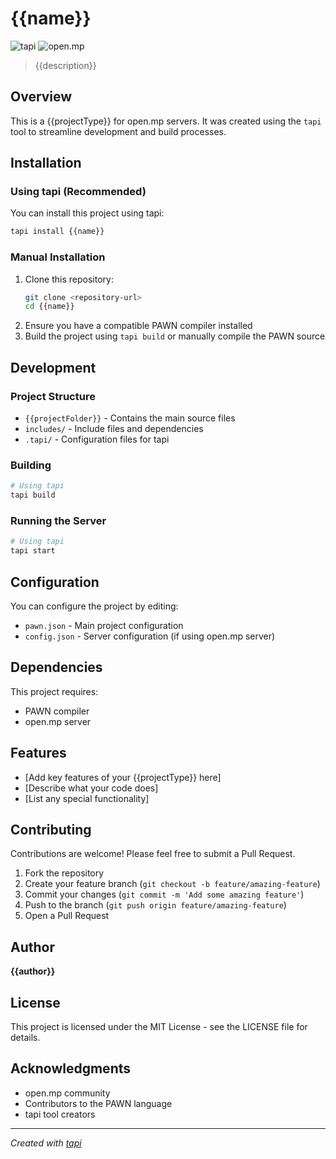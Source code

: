 # {{name}}

![tapi](https://img.shields.io/badge/tapi-download-blue)
![open.mp](https://img.shields.io/badge/open.mp-compatible-green)

> {{description}}

## Overview

This is a {{projectType}} for open.mp servers. It was created using the `tapi` tool to streamline development and build processes.

## Installation

### Using tapi (Recommended)

You can install this project using tapi:

```bash
tapi install {{name}}
```

### Manual Installation

1. Clone this repository:
   ```bash
   git clone <repository-url>
   cd {{name}}
   ```
2. Ensure you have a compatible PAWN compiler installed
3. Build the project using `tapi build` or manually compile the PAWN source

## Development

### Project Structure

- `{{projectFolder}}` - Contains the main source files
- `includes/` - Include files and dependencies
- `.tapi/` - Configuration files for tapi

### Building

```bash
# Using tapi
tapi build
```

### Running the Server

```bash
# Using tapi
tapi start
```

## Configuration

You can configure the project by editing:

- `pawn.json` - Main project configuration
- `config.json` - Server configuration (if using open.mp server)

## Dependencies

This project requires:
- PAWN compiler
- open.mp server

## Features

- [Add key features of your {{projectType}} here]
- [Describe what your code does]
- [List any special functionality]

## Contributing

Contributions are welcome! Please feel free to submit a Pull Request.

1. Fork the repository
2. Create your feature branch (`git checkout -b feature/amazing-feature`)
3. Commit your changes (`git commit -m 'Add some amazing feature'`)
4. Push to the branch (`git push origin feature/amazing-feature`)
5. Open a Pull Request

## Author

**{{author}}**

## License

This project is licensed under the MIT License - see the LICENSE file for details.

## Acknowledgments

- open.mp community
- Contributors to the PAWN language
- tapi tool creators

---

*Created with [tapi](https://github.com/itsneufox/tapi)*
